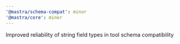 ```yaml
---
'@mastra/schema-compat': minor
'@mastra/core': minor
---
```


Improved reliability of string field types in tool schema compatibility
